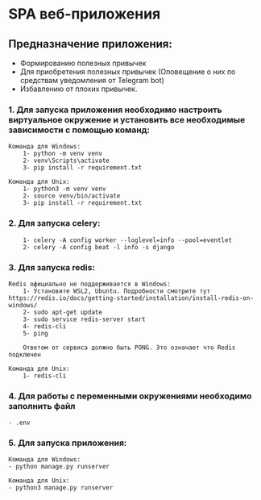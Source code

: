 # SPA веб-приложения

## Предназначение приложения:
- Формированию полезных привычек 
- Для приобретения полезных привычек (Оповещение о них по средствам уведомления от Telegram bot)
- Избавлению от плохих привычек.

### 1. Для запуска приложения необходимо настроить виртуальное окружение и установить все необходимые зависимости с помощью команд:
    Команда для Windows:
        1- python -m venv venv
        2- venv\Scripts\activate
        3- pip install -r requirement.txt

    Команда для Unix:
        1- python3 -m venv venv
        2- source venv/bin/activate 
        3- pip install -r requirement.txt

### 2. Для запуска celery:
        1- celery -A config worker --loglevel=info --pool=eventlet
        2- celery -A config beat -l info -s django

### 3. Для запуска redis:
    Redis официально не поддерживается в Windows: 
        1- Установите WSL2, Ubuntu. Подробности смотрите тут https://redis.io/docs/getting-started/installation/install-redis-on-windows/
        2- sudo apt-get update
        3- sudo service redis-server start
        4- redis-cli
        5- ping
        
        Ответом от сервиса должно быть PONG. Это означает что Redis подключен

    Команда для Unix:
        1- redis-cli

### 4. Для работы с переменными окружениями необходимо заполнить файл
    - .env

### 5. Для запуска приложения: 
    Команда для Windows:
    - python manage.py runserver

    Команда для Unix:
    - python3 manage.py runserver